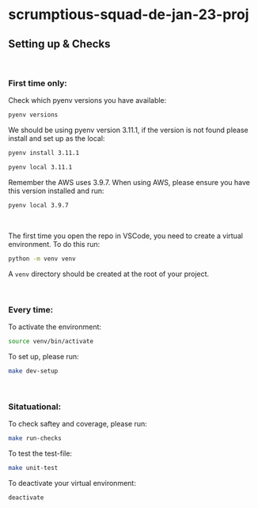 # scrumptious-squad-de-jan-23-proj

## Setting up & Checks

<br/>

### First time only:

Check which pyenv versions you have available:
```sh
pyenv versions
```
We should be using pyenv version 3.11.1, if the version is not found please install and set up as the local:
```sh
pyenv install 3.11.1
```
```sh
pyenv local 3.11.1
```

Remember the AWS uses 3.9.7. When using AWS, please ensure you have this version installed and run:
```sh
pyenv local 3.9.7
```

<br/>

The first time you open the repo in VSCode, you need to create a virtual environment. To do this run:
```sh
python -m venv venv
```
A `venv` directory should be created at the root of your project.

<br/>

### Every time:
To activate the environment:
```sh
source venv/bin/activate
```
To set up, please run:
```sh
make dev-setup
```

<br/>

### Sitatuational:
To check saftey and coverage, please run:
```sh
make run-checks
```
To test the test-file:
```sh
make unit-test
```

To deactivate your virtual environment:
```sh
deactivate
```

